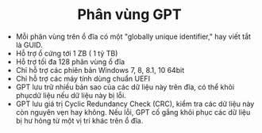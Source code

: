 <h1 align="center">Phân vùng GPT</h1>

- Mỗi phân vùng trên ổ đĩa có một "globally unique identifier," hay viết tắt là GUID.
- Hỗ trợ ổ cứng tới 1 ZB ( 1 tỷ TB)
- Hỗ trợ tối đa 128 phân vùng ổ đĩa
- Chỉ hỗ trợ các phiên bản Windows 7, 8, 8.1, 10 64bit
- Chỉ hỗ trợ các máy tính dùng chuẩn UEFI
- GPT lưu trữ nhiều bản sao của các dữ liệu này trên đĩa, có thể khôi phụcdữ liệu nếu dữ liệu này bị lỗi.
- GPT lưu giá trị Cyclic Redundancy Check (CRC), kiểm tra các dữ liệu này còn nguyên vẹn hay không. Nếu lỗi, GPT cố gắng khôi phục các dữ liệu bị hư hỏng từ một vị trí khác trên ổ đĩa.
